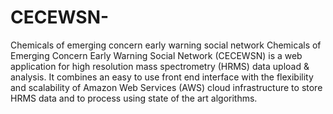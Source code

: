 # CECEWSN-
Chemicals of emerging concern  early warning social network
Chemicals of Emerging Concern Early Warning Social Network (CECEWSN) is a web application for high resolution mass spectrometry (HRMS) data upload & analysis. It combines an easy to use front end interface with the flexibility and scalability of Amazon Web Services (AWS) cloud infrastructure to store HRMS data and to process using state of the art algorithms.
